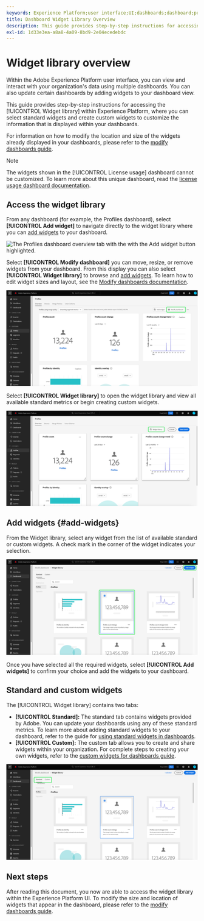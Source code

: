 ```yaml
---
keywords: Experience Platform;user interface;UI;dashboards;dashboard;profiles;segments;destinations;license usage
title: Dashboard Widget Library Overview
description: This guide provides step-by-step instructions for accessing the widget library in Adobe Experience Platform. 
exl-id: 1d33e3ea-a8a8-4a09-8bd9-2e04ecedebdc
---
```

# Widget library overview

Within the Adobe Experience Platform user interface, you can view and interact with your organization's data using multiple dashboards. You can also update certain dashboards by adding widgets to your dashboard view. 

This guide provides step-by-step instructions for accessing the [!UICONTROL Widget library] within Experience Platform, where you can select standard widgets and create custom widgets to customize the information that is displayed within your dashboards.

For information on how to modify the location and size of the widgets already displayed in your dashboards, please refer to the [modify dashboards guide](modify.md).

>[!NOTE]
>
>The widgets shown in the [!UICONTROL License usage] dashboard cannot be customized. To learn more about this unique dashboard, read the [license usage dashboard documentation](../guides/license-usage.md).

## Access the widget library

From any dashboard (for example, the Profiles dashboard), select **[!UICONTROL Add widget]** to navigate directly to the widget library where you can [add widgets](#add-widgets) to your dashboard.

![The Profiles dashboard overview tab with the with the Add widget button highlighted.]()

Select **[!UICONTROL Modify dashboard]** you can move, resize, or remove widgets from your dashboard. From this display you can also select **[!UICONTROL Widget library]** to browse and [add widgets](#add-widgets). To learn how to edit widget sizes and layout, see the [Modify dashboards documentation](./modify.md).

![](../images/customization/modify-dashboard.png)

Select **[!UICONTROL Widget library]** to open the widget library and view all available standard metrics or begin creating custom widgets.

![](../images/customization/widget-library-button.png)

## Add widgets {#add-widgets}

From the Widget library, select any widget from the list of available standard or custom widgets. A check mark in the corner of the widget indicates your selection.

![The Profiles category of the widget library Standard tab with a selected widget and check mark highlighted.](../images/customization/confirm-selected-widget-to-add.png)

Once you have selected all the required widgets, select **[!UICONTROL Add widgets]** to confirm your choice and add the widgets to your dashboard.

## Standard and custom widgets

The [!UICONTROL Widget library] contains two tabs:

* **[!UICONTROL Standard]:** The standard tab contains widgets provided by Adobe. You can update your dashboards using any of these standard metrics. To learn more about adding standard widgets to your dashboard, refer to the guide for [using standard widgets in dashboards](standard-widgets.md).
* **[!UICONTROL Custom]:** The custom tab allows you to create and share widgets within your organization. For complete steps to creating your own widgets, refer to the [custom widgets for dashboards guide](custom-widgets.md).

![](../images/customization/widget-library.png)

## Next steps

After reading this document, you now are able to access the widget library within the Experience Platform UI. To modify the size and location of widgets that appear in the dashboard, please refer to the [modify dashboards guide](modify.md).
